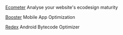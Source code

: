 
[Ecometer](http://www.ecometer.org/)
Analyse your website's ecodesign maturity

[Booster](https://github.com/didi/booster)
Mobile App Optimization

[Redex](https://fbredex.com/)
Android Bytecode Optimizer
